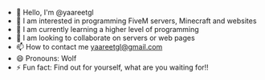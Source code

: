 - 👋 Hello, I'm @yaareetgl
- 👀 I am interested in programming FiveM servers, Minecraft and websites
- 🌱 I am currently learning a higher level of programming
- 💞️ I am looking to collaborate on servers or web pages
- 📫 How to contact me yaareetgl@gmail.com
- 😄 Pronouns: Wolf
- ⚡ Fun fact: Find out for yourself, what are you waiting for!!

<!---
yaareetgl/yaareetgl is a ✨ special ✨ repository because its `README.md` (this file) appears on your GitHub profile.
You can click the Preview link to take a look at your changes.
--->
